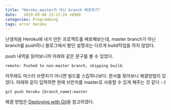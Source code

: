 ```yaml
---
title: "Heroku_master가 아닌 branch 배포하기"
date:   2019-09-08 23:17:24 +0900
categories: Programming
tags: error heroku
--- 
```


난생처음 Heroku에 내가 만든 프로젝트를 배포해보는데, master branch가 아닌 branch를 push하니 블로그에서 봤던 설명과는 다르게 build작업을 하지 않았다.  
  
push 내역을 읽어보니까 아래와 같은 문구를 볼 수 있었다.  
  
```
remote: Pushed to non-master branch, skipping build.
```

아무래도 마스터 브랜치가 아니면 빌드를 스킵하나보다. 문서를 찾아보니 해결방법이 있었다. 아래와 같이 입력하면 현재 브런치를 master로 사용할 수 있게 해주는 것 같다 :-)  
  
```
git push heroku {branch_name}:master
```
  
해결 방법은 [Deploying with Git](https://devcenter.heroku.com/articles/git#deploying-from-a-branch-besides-master)을 참고하였다.  
